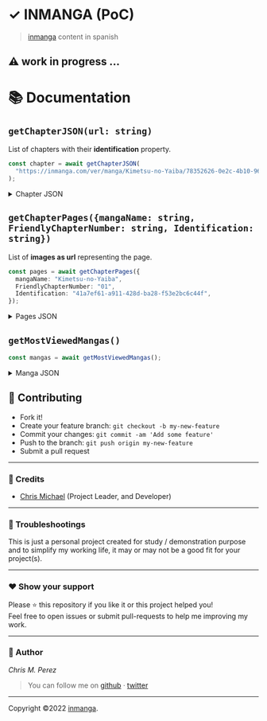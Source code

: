 # ✓ INMANGA (PoC)

> [inmanga](https://inmanga.com/) content in spanish

## ⚠️ work in progress ...

# 📚 Documentation

## `getChapterJSON(url: string)`

List of chapters with their **identification** property.

```ts
const chapter = await getChapterJSON(
  "https://inmanga.com/ver/manga/Kimetsu-no-Yaiba/78352626-0e2c-4b10-9610-28abf57c6881"
);
```

<details>
<summary>Chapter JSON</summary>

```json
[
  {
    "PagesCount": 55,
    "Watched": false,
    "MangaIdentification": "",
    "MangaName": "",
    "FriendlyMangaName": "",
    "Id": 22108,
    "MangaId": 116,
    "Number": 1,
    "RegistrationDate": "2019-05-01T00:00:00",
    "Description": "",
    "Pages": [],
    "Identification": "41a7ef61-a911-428d-ba28-f53e2bc6c44f",
    "FeaturedChapter": false,
    "FriendlyChapterNumber": "01",
    "FriendlyChapterNumberUrl": "1"
  } // more ...
]
```

</details>

## `getChapterPages({mangaName: string, FriendlyChapterNumber: string, Identification: string})`

List of **images as url** representing the page.

```ts
const pages = await getChapterPages({
  mangaName: "Kimetsu-no-Yaiba",
  FriendlyChapterNumber: "01",
  Identification: "41a7ef61-a911-428d-ba28-f53e2bc6c44f",
});
```

<details>
<summary>Pages JSON </summary>

```json
[
  {
    "pageId": "f44cb8fd-2e46-4b97-8c31-b931775df4ae",
    "page": "1",
    "url": "https://pack-yak.intomanga.com/images/manga/Kimetsu-no-Yaiba/chapter/01/page/1/f44cb8fd-2e46-4b97-8c31-b931775df4ae"
  },
  {
    "pageId": "f8d6a68c-f15e-4aae-a6cf-c5d3030aaa24",
    "page": "2",
    "url": "https://pack-yak.intomanga.com/images/manga/Kimetsu-no-Yaiba/chapter/01/page/2/f8d6a68c-f15e-4aae-a6cf-c5d3030aaa24"
  },
  {
    "pageId": "0e98448f-a0f3-4190-ba8e-eb1b7d2a8905",
    "page": "3",
    "url": "https://pack-yak.intomanga.com/images/manga/Kimetsu-no-Yaiba/chapter/01/page/3/0e98448f-a0f3-4190-ba8e-eb1b7d2a8905"
  },
  {
    "pageId": "38705140-2b02-4688-a3d0-1c714c36fee0",
    "page": "4",
    "url": "https://pack-yak.intomanga.com/images/manga/Kimetsu-no-Yaiba/chapter/01/page/4/38705140-2b02-4688-a3d0-1c714c36fee0"
  },
  {
    "pageId": "44d83985-7299-4be5-87e4-9b6040f056cc",
    "page": "5",
    "url": "https://pack-yak.intomanga.com/images/manga/Kimetsu-no-Yaiba/chapter/01/page/5/44d83985-7299-4be5-87e4-9b6040f056cc"
  } // more ...
]
```

</details>

## `getMostViewedMangas()`

```ts
const mangas = await getMostViewedMangas();
```

<details>
<summary>Manga JSON</summary>

```json
{
  "mangaName": "Shingeki no Kyojin",
  "chapter": [
    {
      "PagesCount": 55,
      "Watched": false,
      "MangaIdentification": "",
      "MangaName": "",
      "FriendlyMangaName": "",
      "Id": 22108,
      "MangaId": 116,
      "Number": 1,
      "RegistrationDate": "2019-05-01T00:00:00",
      "Description": "",
      "Pages": [],
      "Identification": "41a7ef61-a911-428d-ba28-f53e2bc6c44f",
      "FeaturedChapter": false,
      "FriendlyChapterNumber": "01",
      "FriendlyChapterNumberUrl": "1"
    } // more ...
  ]
}
```

</details>

## **:handshake: Contributing**

- Fork it!
- Create your feature branch: `git checkout -b my-new-feature`
- Commit your changes: `git commit -am 'Add some feature'`
- Push to the branch: `git push origin my-new-feature`
- Submit a pull request

---

### **:busts_in_silhouette: Credits**

- [Chris Michael](https://github.com/ChrisMichaelPerezSantiago) (Project Leader, and Developer)

---

### **:anger: Troubleshootings**

This is just a personal project created for study / demonstration purpose and to simplify my working life, it may or may
not be a good fit for your project(s).

---

### **:heart: Show your support**

Please :star: this repository if you like it or this project helped you!\
Feel free to open issues or submit pull-requests to help me improving my work.

---

### **:robot: Author**

_*Chris M. Perez*_

> You can follow me on
> [github](https://github.com/ChrisMichaelPerezSantiago)&nbsp;&middot;&nbsp;[twitter](https://twitter.com/Chris5855M)

---

Copyright ©2022 [inmanga](https://github.com/ChrisMichaelPerezSantiago/inmanga).
